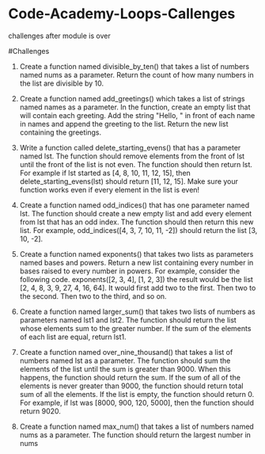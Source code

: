 # Code-Academy-Loops-Callenges
challenges after module is over

#Challenges
1. Create a function named divisible_by_ten() that takes a list of numbers named nums as a parameter. Return the count of how many numbers in the list are divisible by 10.

2. Create a function named add_greetings() which takes a list of strings named names as a parameter. In the function, create an empty list that will contain each greeting. Add the string "Hello, " in front of each name in names and append the greeting to the list. Return the new list containing the greetings.

3. Write a function called delete_starting_evens() that has a parameter named lst. The function should remove elements from the front of lst until the front of the list is not even. The function should then return lst. For example if lst started as [4, 8, 10, 11, 12, 15], then delete_starting_evens(lst) should return [11, 12, 15]. Make sure your function works even if every element in the list is even!

4. Create a function named odd_indices() that has one parameter named lst. The function should create a new empty list and add every element from lst that has an odd index. The function should then return this new list. For example, odd_indices([4, 3, 7, 10, 11, -2]) should return the list [3, 10, -2].

5. Create a function named exponents() that takes two lists as parameters named bases and powers. Return a new list containing every number in bases raised to every number in powers. For example, consider the following code. exponents([2, 3, 4], [1, 2, 3]) the result would be the list [2, 4, 8, 3, 9, 27, 4, 16, 64]. It would first add two to the first. Then two to the second. Then two to the third, and so on.

6. Create a function named larger_sum() that takes two lists of numbers as parameters named lst1 and lst2. The function should return the list whose elements sum to the greater number. If the sum of the elements of each list are equal, return lst1.

7. Create a function named over_nine_thousand() that takes a list of numbers named lst as a parameter. The function should sum the elements of the list until the sum is greater than 9000. When this happens, the function should return the sum. If the sum of all of the elements is never greater than 9000, the function should return total sum of all the elements. If the list is empty, the function should return 0. For example, if lst was [8000, 900, 120, 5000], then the function should return 9020.

8. Create a function named max_num() that takes a list of numbers named nums as a parameter. The function should return the largest number in nums
